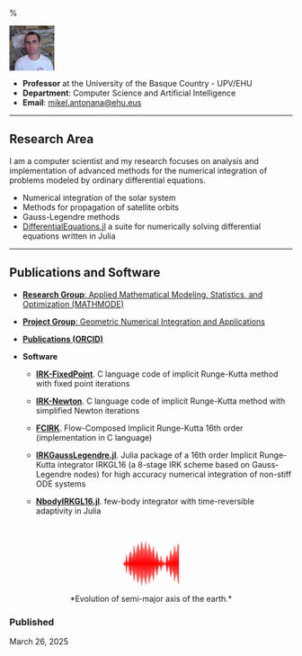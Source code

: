 

%<p float="left">
<img src="/images/argazkia.jpg" data-canonical-src="/images/argazkia.jpg" align="middle" width="80" height="80" />
</p>

- **Professor** at the University of the Basque Country - UPV/EHU
- **Department**: Computer Science and Artificial Intelligence
- **Email**: mikel.antonana@ehu.eus 



---

## Research Area



I am a computer scientist and my research  focuses on analysis and implementation of advanced methods for the numerical integration of problems modeled by ordinary differential equations.

- Numerical integration of the solar system
- Methods for propagation of satellite orbits
- Gauss-Legendre methods
- [DifferentialEquations.jl](https://github.com/SciML/DifferentialEquations.jl) a suite for numerically solving differential equations written in Julia



---
##  Publications and Software


- [**Research Group**:  Applied Mathematical Modeling, Statistics, and Optimization (MATHMODE) ](https://www.mathmode.science/)
- [**Project Group**:  Geometric Numerical Integration and Applications ](http://www.gicas.uji.es/)
- [**Publications (ORCID)**](https://orcid.org/0000-0002-7321-8882)
- **Software**

    - [**IRK-FixedPoint**](https://github.com/mikelehu/IRK-FixedPoint). C language code of implicit Runge-Kutta method with fixed point iterations
    - [**IRK-Newton**](https://github.com/mikelehu/IRK-Newton). C language code of implicit Runge-Kutta method with  simplified Newton iterations

    - [**FCIRK**](https://github.com/mikelehu/FCIRK). Flow-Composed Implicit Runge-Kutta 16th order (implementation in C language) 
    - [**IRKGaussLegendre.jl**](https://github.com/SciML/IRKGaussLegendre.jl). Julia package of a 16th order Implicit Runge-Kutta integrator IRKGL16 (a 8-stage IRK scheme based on Gauss-Legendre nodes) for high accuracy numerical integration of non-stiff ODE systems
    - [**NbodyIRKGL16.jl**](https://github.com/mikelehu/NbodyIRKGL16.jl). few-body integrator with time-reversible adaptivity in Julia


&nbsp;


<p align="center">
<img src="/images/11-Semi-Axis-Earth.png" data-canonical-src="/images/11-Semi-Axis-Earth.png" align="middle" width="100" height="80" />
</p>
<p align="center">
*Evolution of semi-major axis of the earth.*
</p>


### Published

March 26, 2025
